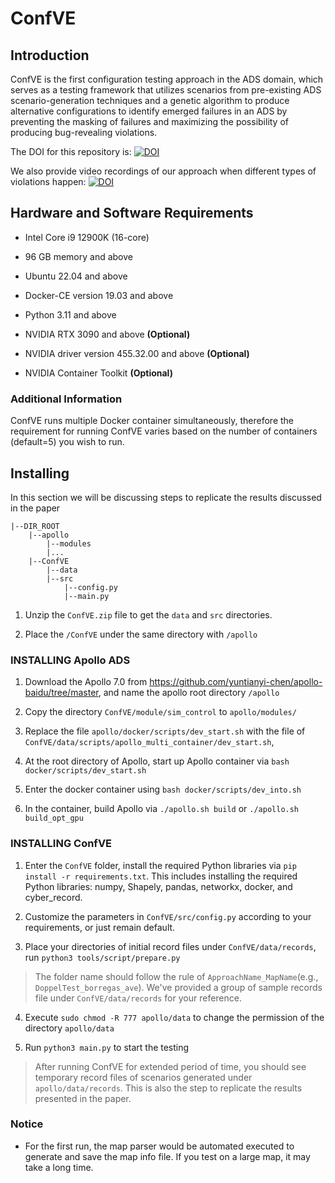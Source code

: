 # ConfVE

## Introduction

ConfVE is the first configuration testing approach in the ADS domain, which serves as a testing framework that utilizes scenarios from pre-existing ADS scenario-generation techniques and a genetic algorithm to produce alternative configurations to identify emerged failures in an ADS by preventing the masking of failures and maximizing the possibility of producing bug-revealing violations.

The DOI for this repository is: [![DOI](https://zenodo.org/badge/DOI/10.5281/zenodo.11051914.svg)](https://doi.org/10.5281/zenodo.11051914)

We also provide video recordings of our approach when different types of violations happen: [![DOI](https://zenodo.org/badge/DOI/10.5281/zenodo.11051748.svg)](https://doi.org/10.5281/zenodo.11051748)

## Hardware and Software Requirements

- Intel Core i9 12900K (16-core)

- 96 GB memory and above

- Ubuntu 22.04 and above

- Docker-CE version 19.03 and above

- Python 3.11 and above

- NVIDIA RTX 3090 and above **(Optional)**

- NVIDIA driver version 455.32.00 and above **(Optional)**

- NVIDIA Container Toolkit **(Optional)**

### Additional Information

ConfVE runs multiple Docker container simultaneously, therefore the requirement for running ConfVE varies based on the number of containers (default=5) you wish to run.

## Installing

In this section we will be discussing steps to replicate the results discussed in the paper

```
|--DIR_ROOT
    |--apollo
        |--modules
        |...
    |--ConfVE
        |--data
        |--src
            |--config.py
            |--main.py
```

1. Unzip the `ConfVE.zip` file to get the `data` and `src` directories.

2. Place the `/ConfVE` under the same directory with `/apollo`

### INSTALLING Apollo ADS

1. Download the Apollo 7.0 from https://github.com/yuntianyi-chen/apollo-baidu/tree/master, and name the apollo root directory `/apollo`

2. Copy the directory `ConfVE/module/sim_control` to `apollo/modules/`

3. Replace the file `apollo/docker/scripts/dev_start.sh` with the file of `ConfVE/data/scripts/apollo_multi_container/dev_start.sh`, 

4. At the root directory of Apollo, start up Apollo container via `bash docker/scripts/dev_start.sh`

5. Enter the docker container using `bash docker/scripts/dev_into.sh`

6. In the container, build Apollo via `./apollo.sh build` or `./apollo.sh build_opt_gpu`

### INSTALLING ConfVE

1. Enter the `ConfVE` folder, install the required Python libraries via `pip install -r requirements.txt`. This includes installing the required Python libraries: numpy, Shapely, pandas, networkx, docker, and cyber_record.

2. Customize the parameters in `ConfVE/src/config.py` according to your requirements, or just remain default.

3. Place your directories of initial record files under `ConfVE/data/records`, run `python3 tools/script/prepare.py`

> The folder name should follow the rule of `ApproachName_MapName`(e.g., `DoppelTest_borregas_ave`). We've provided a group of sample records file under `ConfVE/data/records` for your reference.

4. Execute `sudo chmod -R 777 apollo/data` to change the permission of the directory `apollo/data`

5. Run `python3 main.py` to start the testing

> After running ConfVE for extended period of time, you should see temporary record files of scenarios generated under `apollo/data/records`. This is also the step to replicate the results presented in the paper.

### Notice
- For the first run, the map parser would be automated executed to generate and save the map info file. If you test on a large map, it may take a long time.